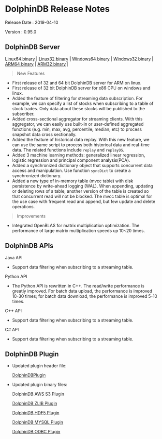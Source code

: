 # DolphinDB Release Notes

Release Date : 2019-04-10

Version : 0.95.0

## DolphinDB Server
[Linux64 binary](http://www.dolphindb.com/downloads/DolphinDB_Linux64_V0.95.0.zip) | 
[Linux32 binary](http://www.dolphindb.com/downloads/DolphinDB_Linux32_V0.95.0.zip) | [Windows64 binary](http://www.dolphindb.com/downloads/DolphinDB_Win64_V0.95.0.zip) | 
[Windows32 binary](http://www.dolphindb.com/downloads/DolphinDB_Win32_V0.95.0.zip) | 
[ARM64 binary](http://www.dolphindb.com/downloads/DolphinDB_ARM64_V0.95.0.zip) | 
[ARM32 binary](http://www.dolphindb.com/downloads/DolphinDB_ARM32_V0.95.0.zip) | 

> New Features

* First release of 32 and 64 bit DolphinDB server for ARM on linux.
* First release of 32 bit DolphinDB server for x86 CPU on windows and linux.
* Added the feature of filtering for streaming data subscription. For example, we can specify a list of stocks when subscribing to a table of stock trades. Only data about these stocks will be published to the subscriber. 
* Added cross-sectional aggregator for streaming clients. With this aggregator, we can easily use built-in or user-defined aggregated functions (e.g. min, max, avg, percentile, median, etc) to process snapshot data cross sectionally. 
* Added the feature of historical data replay. With this new feature, we can use the same script to process both historical data and real-time data. The related functions include `replay` and `replayDS`.
* Added 3 machine learning methods: generalized linear regression, logistic regression and principal component analysis(PCA).
* Added a synchronized dictionary object that supports concurrent data access and manipulation. Use function `syncDict` to create a synchronized dictionary.
* Added a new type of in-memory table (mvcc table) with disk persistence by write-ahead logging (WAL). When appending, updating or deleting rows of a table, another version of the table is created so that concurrent read will not be blocked. The mvcc table is optimal for the use case with frequent read and append, but few update and delete operations.

> Improvements

* Integrated OpenBLAS for matrix multiplication optimization. The performance of large matrix multiplication speeds up 10~20 times.

## DolphinDB APIs

Java API

* Support data filtering when subscribing to a streaming table.

Python API

* The Python API is rewritten in C++. The read/write performance is greatly improved. For batch data upload, the performance is improved 10-30 times; for batch data download, the performance is improved 5-10 times.

C++ API

* Support data filtering when subscribing to a streaming table.

C# API

* Support data filtering when subscribing to a streaming table.

## DolphinDB Plugin

* Updated plugin header file:
  
    [DolphinDBPlugin](https://github.com/dolphindb/release/raw/master/0.94/DolphinDB_Plugin_V0.95.0_src.zip)

* Updated plugin binary files:

    [DolphinDB AWS S3 Plugin](http://www.dolphindb.com/downloads/AWSS3_V0.95.0.zip)

    [DolphinDB ZLIB Plugin](http://www.dolphindb.com/downloads/ZLIB_V0.95.0.zip)

    [DolphinDB HDF5 Plugin](http://www.dolphindb.com/downloads/HDF5_V0.95.0.zip)

    [DolphinDB MYSQL Plugin](http://www.dolphindb.com/downloads/MYSQL_V0.95.0.zip)

    [DolphinDB ODBC Plugin](http://www.dolphindb.com/downloads/ODBC_V0.95.0.zip)

